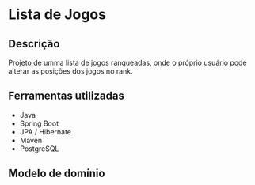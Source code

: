 # Lista de Jogos
## Descrição
Projeto de umma lista de jogos ranqueadas, onde o próprio usuário pode alterar as posições dos jogos no rank.
## Ferramentas utilizadas
* Java
* Spring Boot
* JPA / Hibernate
* Maven
* PostgreSQL
## Modelo de domínio
